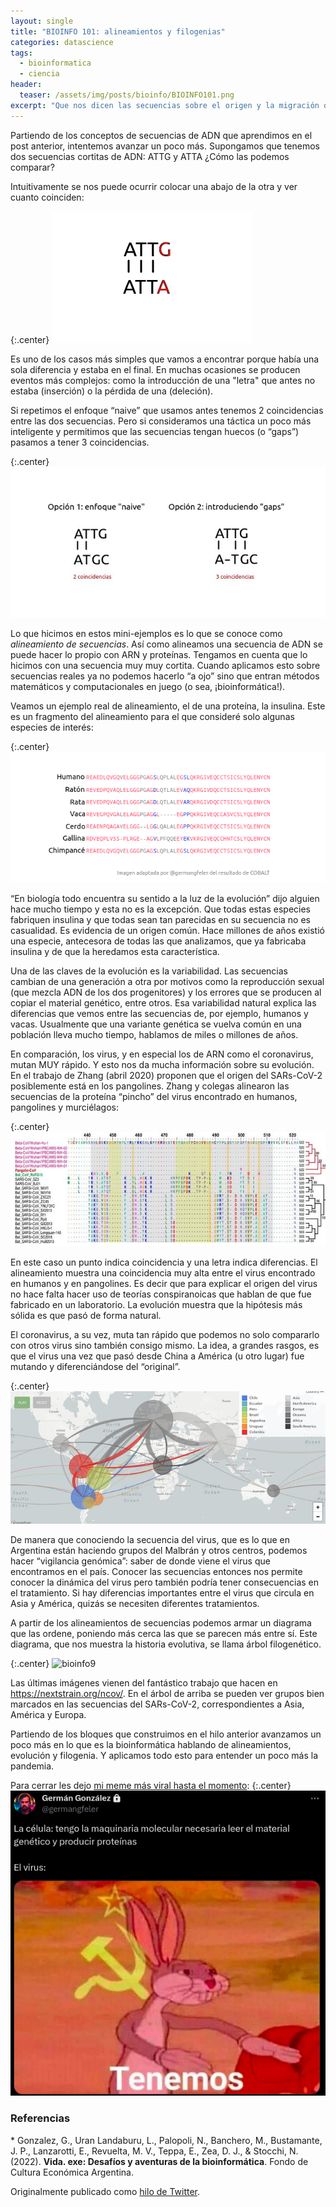 ```yaml
---
layout: single
title: "BIOINFO 101: alineamientos y filogenias"
categories: datascience
tags:
  - bioinformatica
  - ciencia
header:
  teaser: /assets/img/posts/bioinfo/BIOINFO101.png
excerpt: "Que nos dicen las secuencias sobre el origen y la migración del coronavirus."
---
```


Partiendo de los conceptos de secuencias de ADN que aprendimos en el post anterior, intentemos avanzar un poco más. Supongamos que tenemos dos secuencias cortitas de ADN: ATTG y ATTA ¿Cómo las podemos comparar?

Intuitivamente se nos puede ocurrir colocar una abajo de la otra y ver cuanto coinciden:

{:.center}
![bioinfo5](/assets/img/posts/bioinfo/bioinfo5.jpeg)

Es uno de los casos más simples que vamos a encontrar porque había una sola diferencia y estaba en el final. En muchas ocasiones se producen eventos más complejos: como la introducción de una "letra" que antes no estaba (inserción) o la pérdida de una (deleción).

Si repetimos el enfoque “naive” que usamos antes tenemos 2 coincidencias entre las dos secuencias. Pero si consideramos una táctica un poco más inteligente y permitimos que las secuencias tengan huecos (o “gaps”) pasamos a tener 3 coincidencias.

{:.center}
![bioinfo6](/assets/img/posts/bioinfo/bioinfo6.jpeg)

Lo que hicimos en estos mini-ejemplos es lo que se conoce como *alineamiento de secuencias*. Así como alineamos una secuencia de ADN se puede hacer lo propio con ARN y proteínas. Tengamos en cuenta que lo hicimos con una secuencia muy muy cortita. Cuando aplicamos esto sobre secuencias reales ya no podemos hacerlo “a ojo” sino que entran métodos matemáticos y computacionales en juego (o sea, ¡bioinformática!).

Veamos un ejemplo real de alineamiento, el de una proteína, la insulina. Este es un fragmento del alineamiento para el que consideré solo algunas especies de interés:

{:.center}
![bioinfo7](/assets/img/posts/bioinfo/bioinfo7.png)

“En biología todo encuentra su sentido a la luz de la evolución” dijo alguien hace mucho tiempo y esta no es la excepción. Que todas estas especies fabriquen insulina y que todas sean tan parecidas en su secuencia no es casualidad. Es evidencia de un origen común. Hace millones de años existió una especie, antecesora de todas las que analizamos, que ya fabricaba insulina y de que la heredamos esta característica.

Una de las claves de la evolución es la variabilidad. Las secuencias cambian de una generación a otra por motivos como la reproducción sexual (que mezcla ADN de los dos progenitores) y los errores que se producen al copiar el material genético, entre otros. Esa variabilidad natural explica las diferencias que vemos entre las secuencias de, por ejemplo, humanos y vacas. Usualmente que una variante genética se vuelva común en una población lleva mucho tiempo, hablamos de miles o millones de años.

En comparación, los virus, y en especial los de ARN como el coronavirus, mutan MUY rápido. Y esto nos da mucha información sobre su evolución. En el trabajo de Zhang (abril 2020) proponen que el origen del SARs-CoV-2 posiblemente está en los pangolines. Zhang y colegas alinearon las secuencias de la proteína “pincho” del virus encontrado en humanos, pangolines y murciélagos:

{:.center}
![bioinfo8](/assets/img/posts/bioinfo/bioinfo8.jpeg)

En este caso un punto indica coincidencia y una letra indica diferencias. El alineamiento muestra una coincidencia muy alta entre el virus encontrado en humanos y en pangolines. Es decir que para explicar el origen del virus no hace falta hacer uso de teorías conspiranoicas que hablan de que fue fabricado en un laboratorio. La evolución muestra que la hipótesis más sólida es que pasó de forma natural.

El coronavirus, a su vez, muta tan rápido que podemos no solo compararlo con otros virus sino también consigo mismo. La idea, a grandes rasgos, es que el virus una vez que pasó desde China a América (u otro lugar) fue mutando y diferenciándose del “original”.

{:.center}
![bioinfo9](/assets/img/posts/bioinfo/bioinfo9.jpeg)

De manera que conociendo la secuencia del virus, que es lo que en Argentina están haciendo grupos del Malbrán y otros centros, podemos hacer “vigilancia genómica”: saber de donde viene el virus que encontramos en el país. Conocer las secuencias entonces nos permite conocer la dinámica del virus pero también podría tener consecuencias en el tratamiento. Si hay diferencias importantes entre el virus que circula en Asia y América, quizás se necesiten diferentes tratamientos.

A partir de los alineamientos de secuencias podemos armar un diagrama que las ordene, poniendo más cerca las que se parecen más entre sí. Este diagrama, que nos muestra la historia evolutiva, se llama árbol filogenético.

{:.center}
![bioinfo9](/assets/img/posts/bioinfo/bioinfo10.jpeg)

Las últimas imágenes vienen del fantástico trabajo que hacen en <a href="https://nextstrain.org/ncov/">https://nextstrain.org/ncov/</a>. En el árbol de arriba se pueden ver grupos bien marcados en las secuencias del SARs-CoV-2, correspondientes a Asia, América y Europa.

Partiendo de los bloques que construimos en el hilo anterior avanzamos un poco más en lo que es la bioinformática hablando de alineamientos, evolución y filogenia. Y aplicamos todo esto para entender un poco más la pandemia.

Para cerrar les dejo <a href="https://twitter.com/germangfeler/status/1273439462056493057">mi meme más viral hasta el momento</a>:
{:.center}
![bioinfo11](/assets/img/posts/bioinfo/bioinfo11.png)


<h3>Referencias</h3>
* Gonzalez, G., Uran Landaburu, L., Palopoli, N., Banchero, M., Bustamante, J. P., Lanzarotti, E., Revuelta, M. V., Teppa, E., Zea, D. J., & Stocchi, N. (2022). <strong>Vida. exe: Desafíos y aventuras de la bioinformática</strong>. Fondo de Cultura Económica Argentina.

Originalmente publicado como <a href="https://twitter.com/germangfeler/status/1273011091895988224">hilo de Twitter</a>.
